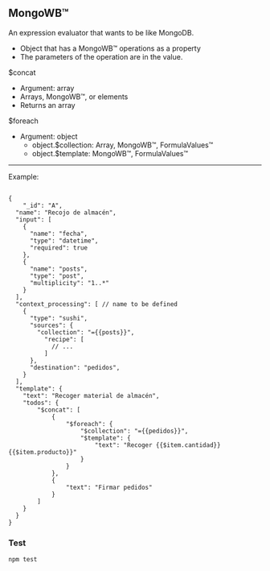## MongoWB™

An expression evaluator that wants to be like MongoDB.

- Object that has a MongoWB™ operations as a property
- The parameters of the operation are in the value.

$concat

- Argument: array
- Arrays, MongoWB™, or elements
- Returns an array

$foreach

- Argument: object
  - object.$collection: Array, MongoWB™, FormulaValues™
  - object.$template: MongoWB™, FormulaValues™

----

Example:

```

{
	"_id": "A",
  "name": "Recojo de almacén",
  "input": [
    {
      "name": "fecha",
      "type": "datetime",
      "required": true
    },
    {
      "name": "posts",
      "type": "post",
      "multiplicity": "1..*"
    }
  ],
  "context_processing": [ // name to be defined
    {
      "type": "sushi",
      "sources": {
        "collection": "={{posts}}",
	      "recipe": [
	      	// ...
	      ]
      },
      "destination": "pedidos",
    }
  ],
  "template": {
    "text": "Recoger material de almacén",
    "todos": {
    	"$concat": [
    		{
    			"$foreach": {
    				"$collection": "={{pedidos}}",
    				"$template": {
    					"text": "Recoger {{$item.cantidad}} {{$item.producto}}"
    				}
    			}
    		},
    		{
    			"text": "Firmar pedidos"
    		}
    	]
    }
  }
}
```

### Test

```npm test```